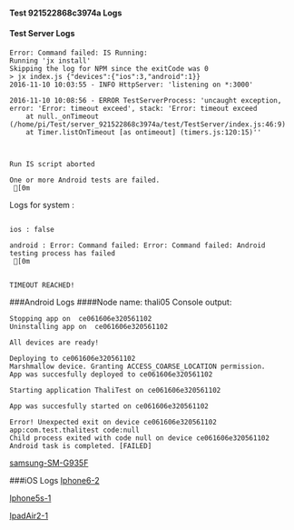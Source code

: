 #### Test 921522868c3974a Logs

#### Test Server Logs
```
Error: Command failed: IS Running:
Running 'jx install'
Skipping the log for NPM since the exitCode was 0
> jx index.js {"devices":{"ios":3,"android":1}}
2016-11-10 10:03:55 - INFO HttpServer: 'listening on *:3000'

2016-11-10 10:08:56 - ERROR TestServerProcess: 'uncaught exception, error: 'Error: timeout exceed', stack: 'Error: timeout exceed
    at null._onTimeout (/home/pi/Test/server_921522868c3974a/test/TestServer/index.js:46:9)
    at Timer.listOnTimeout [as ontimeout] (timers.js:120:15)''


 
Run IS script aborted
 
One or more Android tests are failed.
 [0m

```


Logs for system : 
```

ios : false

android : Error: Command failed: Error: Command failed: Android testing process has failed
 [0m


TIMEOUT REACHED!
```
###Android Logs
####Node name: thali05
Console output:
```
Stopping app on  ce061606e320561102
Uninstalling app on  ce061606e320561102

All devices are ready!

Deploying to ce061606e320561102
Marshmallow device. Granting ACCESS_COARSE_LOCATION permission.
App was succesfully deployed to ce061606e320561102

Starting application ThaliTest on ce061606e320561102

App was succesfully started on ce061606e320561102

Error! Unexpected exit on device ce061606e320561102 app:com.test.thalitest code:null 
Child process exited with code null on device ce061606e320561102
Android task is completed. [FAILED]
```
[samsung-SM-G935F](https://github.com/ThaliTester/TestResults/blob/921522868c3974a_Implemented_ThaliMobileNativeWrapper_multiConnect_method_squid48/thali05_samsung-SM-G935F.md)




###iOS Logs
[Iphone6-2](https://github.com/ThaliTester/TestResults/blob/921522868c3974a_Implemented_ThaliMobileNativeWrapper_multiConnect_method_squid48/iOS_Iphone6-2.md)

[Iphone5s-1](https://github.com/ThaliTester/TestResults/blob/921522868c3974a_Implemented_ThaliMobileNativeWrapper_multiConnect_method_squid48/iOS_Iphone5s-1.md)

[IpadAir2-1](https://github.com/ThaliTester/TestResults/blob/921522868c3974a_Implemented_ThaliMobileNativeWrapper_multiConnect_method_squid48/iOS_IpadAir2-1.md)


